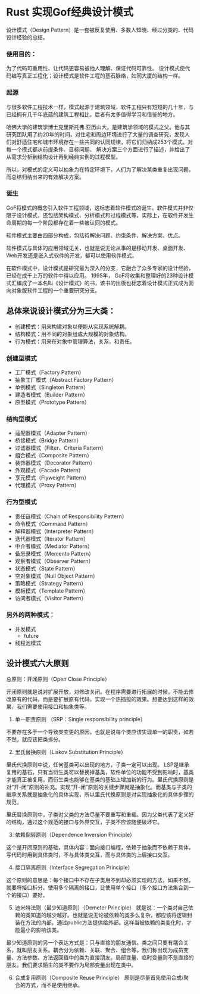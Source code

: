 # Rust 实现Gof经典设计模式

设计模式（Design Pattern）是一套被反复使用、多数人知晓、经过分类的、代码设计经验的总结。

### 使用目的：

为了代码可重用性、让代码更容易被他人理解、保证代码可靠性。 设计模式使代码编写真正工程化；设计模式是软件工程的基石脉络，如同大厦的结构一样。

### 起源 

与很多软件工程技术一样，模式起源于建筑领域，软件工程只有短短的几十年，与已经拥有几千年底蕴的建筑工程相比，后者有太多值得学习和借鉴的地方。

哈佛大学的建筑学博士克里斯托弗.亚历山大，是建筑学领域的模式之父。他与其研究团队用了约20年的时间，对住宅和周边环境进行了大量的调查研究，发现人们对舒适住宅和城市环境存在一些共同的认同规律，将它们归纳成253个模式。对每一个模式都从前提条件、目标问题、 解决方案三个方面进行了描述，并给出了从需求分析到结构设计再到经典实例的过程模型。

所以，对模式的定义可以抽象为在特定环境下，人们为了解决某类重复出现问题，而总结归纳出来的有效解决方案。

### 诞生 

GoF将模式的概念引入软件工程领域，这标志着软件模式的诞生。软件模式并非仅限于设计模式，还包括架构模式、分析模式和过程模式等，实际上，在软件开发生命周期的每一个阶段都存在着一些被认同的模式。

软件模式主要由四部分构成，包括待解决问题、约束条件、解决方案、优点。

软件模式与具体的应用领域无关，也就是说无论从事的是移动开发、桌面开发、Web开发还是嵌入式软件的开发，都可以使用软件模式。

在软件模式中，设计模式是研究最为深入的分支，它融合了众多专家的设计经验，已经在成千上万的软件中得以应用。 1995年， GoF将收集和整理好的23种设计模式汇编成了一本名叫《设计模式》的书，该书的出版也标志着设计模式正式成为面向对象版软件工程的一个重要研究分支。

## 总体来说设计模式分为三大类：

- 创建模式：用来构建对象以便能从实现系统解耦。
- 结构模式：用不同的对象组成大规模的对象结构。
- 行为模式：用来在对象中管理算法，关系，和责任。

### 创建型模式

- 工厂模式（Factory Pattern）
- 抽象工厂模式（Abstract Factory Pattern）
- 单例模式（Singleton Pattern）
- 建造者模式（Builder Pattern）
- 原型模式（Prototype Pattern）

### 结构型模式

- 适配器模式（Adapter Pattern）
- 桥接模式（Bridge Pattern）
- 过滤器模式（Filter、Criteria Pattern）
- 组合模式（Composite Pattern）
- 装饰器模式（Decorator Pattern）
- 外观模式（Facade Pattern）
- 享元模式（Flyweight Pattern）
- 代理模式（Proxy Pattern）

### 行为型模式

- 责任链模式（Chain of Responsibility Pattern）
- 命令模式（Command Pattern）
- 解释器模式（Interpreter Pattern）
- 迭代器模式（Iterator Pattern）
- 中介者模式（Mediator Pattern）
- 备忘录模式（Memento Pattern）
- 观察者模式（Observer Pattern）
- 状态模式（State Pattern）
- 空对象模式（Null Object Pattern）
- 策略模式（Strategy Pattern）
- 模板模式（Template Pattern）
- 访问者模式（Visitor Pattern）

### 另外的两种模式：

- 并发模式
   - future
- 线程池模式

## 设计模式六大原则

总原则：开闭原则（Open Close Principle）

开闭原则就是说对扩展开放，对修改关闭。在程序需要进行拓展的时候，不能去修改原有的代码，而是要扩展原有代码，实现一个热插拔的效果。想要达到这样的效果，我们需要使用接口和抽象类等。

1. 单一职责原则 （SRP：Single responsibility principle）

不要存在多于一个导致类变更的原因，也就是说每个类应该实现单一的职责，如若不然，就应该把类拆分。

2. 里氏替换原则（Liskov Substitution Principle） 

里氏代换原则中说，任何基类可以出现的地方，子类一定可以出现。 LSP是继承复用的基石，只有当衍生类可以替换掉基类，软件单位的功能不受到影响时，基类才能真正被复用，而衍生类也能够在基类的基础上增加新的行为。里氏代换原则是对“开-闭”原则的补充。实现“开-闭”原则的关键步骤就是抽象化。而基类与子类的继承关系就是抽象化的具体实现，所以里氏代换原则是对实现抽象化的具体步骤的规范。

里氏替换原则中，子类对父类的方法尽量不要重写和重载。因为父类代表了定义好的结构，通过这个规范的接口与外界交互，子类不应该随便破坏它。

3. 依赖倒转原则（Dependence Inversion Principle） 

这个是开闭原则的基础，具体内容：面向接口编程，依赖于抽象而不依赖于具体。写代码时用到具体类时，不与具体类交互，而与具体类的上层接口交互。

4. 接口隔离原则（Interface Segregation Principle） 

这个原则的意思是：每个接口中不存在子类用不到却必须实现的方法，如果不然，就要将接口拆分。使用多个隔离的接口，比使用单个接口（多个接口方法集合到一个的接口）要好。

5. 迪米特法则（最少知道原则）（Demeter Principle） 
就是说：一个类对自己依赖的类知道的越少越好。也就是说无论被依赖的类多么复杂，都应该将逻辑封装在方法的内部，通过public方法提供给外部。这样当被依赖的类变化时，才能最小的影响该类。

最少知道原则的另一个表达方式是：只与直接的朋友通信。类之间只要有耦合关系，就叫朋友关系。耦合分为依赖、关联、聚合、组合等。我们称出现为成员变量、方法参数、方法返回值中的类为直接朋友。局部变量、临时变量则不是直接的朋友。我们要求陌生的类不要作为局部变量出现在类中。

6. 合成复用原则（Composite Reuse Principle） 
原则是尽量首先使用合成/聚合的方式，而不是使用继承。

